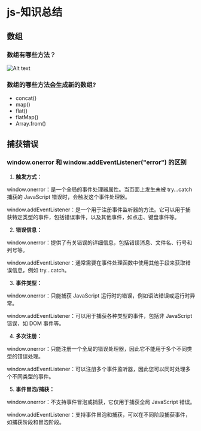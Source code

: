 # js-知识总结
## 数组
### 数组有哪些方法？
![Alt text](Array.png)
### 数组的哪些方法会生成新的数组?
  * concat()
  * map()
  * flat()
  * flatMap()
  * Array.from() 
   
## 捕获错误
### window.onerror 和 window.addEventListener("error") 的区别
  1. **触发方式：**

  window.onerror：是一个全局的事件处理器属性。当页面上发生未被 try...catch 捕获的 JavaScript 错误时，会触发这个事件处理器。

  window.addEventListener：是一个用于注册事件监听器的方法。它可以用于捕获特定类型的事件，包括错误事件，以及其他事件，如点击、键盘事件等。

  2. **错误信息：**

  window.onerror：提供了有关错误的详细信息，包括错误消息、文件名、行号和列号等。

  window.addEventListener：通常需要在事件处理函数中使用其他手段来获取错误信息，例如 try...catch。

  3. **事件类型：**

  window.onerror：只能捕获 JavaScript 运行时的错误，例如语法错误或运行时异常。

  window.addEventListener：可以用于捕获各种类型的事件，包括非 JavaScript 错误，如 DOM 事件等。

  4. **多次注册：**

  window.onerror：只能注册一个全局的错误处理器，因此它不能用于多个不同类型的错误处理。

  window.addEventListener：可以注册多个事件监听器，因此您可以同时处理多个不同类型的事件。

  5. **事件冒泡/捕获：**

  window.onerror：不支持事件冒泡或捕获，它仅用于捕获全局 JavaScript 错误。
  
  window.addEventListener：支持事件冒泡和捕获，可以在不同阶段捕获事件，如捕获阶段和冒泡阶段。